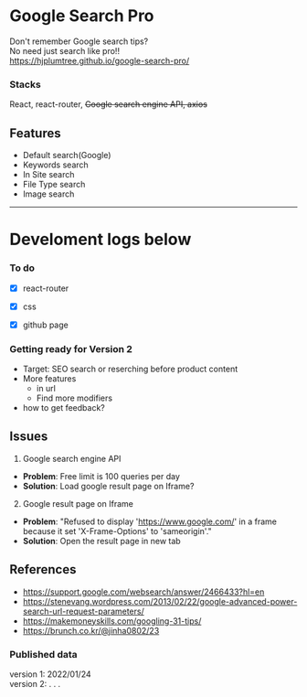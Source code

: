 
# Google Search Pro

Don't remember Google search tips?  
No need just search like pro!!   
<https://hjplumtree.github.io/google-search-pro/>   



### Stacks

React, react-router, ~~Google search engine API, axios~~  



## Features

- Default search(Google)
- Keywords search
- In Site search
- File Type search
- Image search



---



# Develoment logs below



### To do

- [X] react-router
- [X] css
- [X] github page
   


### Getting ready for Version 2

- Target: SEO search or reserching before product content
- More features
  - in url
  - Find more modifiers
- how to get feedback?



## Issues

1. Google search engine API

- **Problem**: Free limit is 100 queries per day
- **Solution**: Load google result page on Iframe?

2. Google result page on Iframe

- **Problem**: "Refused to display 'https://www.google.com/' in a frame because it set 'X-Frame-Options' to 'sameorigin'."
- **Solution**: Open the result page in new tab



## References

- https://support.google.com/websearch/answer/2466433?hl=en
- https://stenevang.wordpress.com/2013/02/22/google-advanced-power-search-url-request-parameters/
- https://makemoneyskills.com/googling-31-tips/
- https://brunch.co.kr/@jinha0802/23



### Published data
version 1: 2022/01/24   
version 2: . . . 
